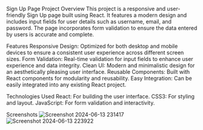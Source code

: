 Sign Up Page
Project Overview
This project is a responsive and user-friendly Sign Up page built using React. It features a modern design and includes input fields for user details such as username, email, and password. The page incorporates form validation to ensure the data entered by users is accurate and complete.

Features
Responsive Design: Optimized for both desktop and mobile devices to ensure a consistent user experience across different screen sizes.
Form Validation: Real-time validation for input fields to enhance user experience and data integrity.
Clean UI: Modern and minimalistic design for an aesthetically pleasing user interface.
Reusable Components: Built with React components for modularity and reusability.
Easy Integration: Can be easily integrated into any existing React project.

Technologies Used
React: For building the user interface.
CSS3: For styling and layout.
JavaScript: For form validation and interactivity.

Screenshots
![Screenshot 2024-06-13 231417](https://github.com/v1shwaj1th/Login_React/assets/133970712/71bf7d72-6a3e-4e93-8346-f4815fc03d07)
![Screenshot 2024-06-13 223922](https://github.com/v1shwaj1th/Login_React/assets/133970712/6d8c5c81-fdee-4ac8-966d-af3192bd8c61)
